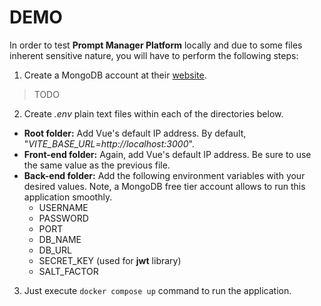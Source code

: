 # DEMO

In order to test **Prompt Manager Platform** locally and due to some files inherent sensitive nature, you will have to perform the following steps:

1. Create a MongoDB account at their [website](https://account.mongodb.com/account/register).
> TODO

2. Create *.env* plain text files within each of the directories below.
  + **Root folder:** Add Vue's default IP address. By default, "*VITE_BASE_URL=http<span>://localhost:3000*".
  + **Front-end folder:** Again, add Vue's default IP address. Be sure to use the same value as the previous file.
  + **Back-end folder:** Add the following environment variables with your desired values. Note, a MongoDB free tier account allows to run this application smoothly.
    - USERNAME
    - PASSWORD
    - PORT
    - DB_NAME
    - DB_URL
    - SECRET_KEY (used for **jwt** library)
    - SALT_FACTOR

3. Just execute `docker compose up` command to run the application.
